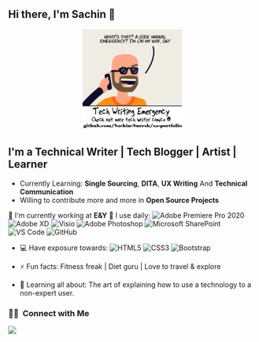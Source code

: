 ## Hi there, I'm Sachin 👋

<p align="center">
<img width="40%" src="./images/github-readme-profile.png">
</p>


## I'm a **Technical Writer** | **Tech Blogger** | **Artist** | **Learner**


- Currently Learning:  **Single Sourcing**, **DITA**, **UX Writing** And **Technical Communication**
- Willing to contribute more and more in **Open Source Projects**



🏢 I'm currently working at **E&Y**
🚀 I use daily:
  ![Adobe Premiere Pro 2020 ](https://img.shields.io/badge/-Adobe%20Premiere%20Pro-9999FF?style=plastic&logo=adobe-premiere-pro)
  ![Adobe XD](https://img.shields.io/badge/-Adobe%20XD-FF26BE?style=plastic&logo=adobe-xd)
  ![Visio](https://img.shields.io/badge/-Visio-3955A3?style=plastic&logo=microsoft-visio)
  ![Adobe Photoshop](https://img.shields.io/badge/-Adobe%20Photoshop-31A8FF?style=plastic&logo=adobe-photoshop)
  ![Microsoft SharePoint](https://img.shields.io/badge/-SharePoint-0078D4?style=plastic&logo=microsoft-sharepoint)
  ![VS Code](https://img.shields.io/badge/-VS%20Code-007ACC?style=plastic&logo=visual-studio-code)
  ![GitHub](https://img.shields.io/badge/-GitHub-181717?style=plastic&logo=github)
  
  
- 💻 Have exposure towards:
  ![HTML5](https://img.shields.io/badge/-HTML5-E34F26?style=plastic&logo=html5&logoColor=white)
  ![CSS3](https://img.shields.io/badge/-CSS3-1572B6?style=plastic&logo=css3)
  ![Bootstrap](https://img.shields.io/badge/-Bootstrap-563D7C?style=plastic&logo=bootstrap)
- ⚡️ Fun facts: Fitness freak | Diet guru | Love to travel & explore


- 🌱 Learning all about:
The art of explaining how to use a technology to a non-expert user.


### 🤝🏻 &nbsp;Connect with Me

<p align="left">
  <a href="https://www.linkedin.com/in/sachin-mca/"><img src="https://img.shields.io/badge/-Sachin S-0077B5?style=flat&logo=Linkedin&logoColor=white"/></a>
</p>
